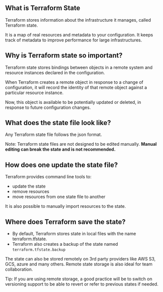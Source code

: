 ## What is Terraform State

Terraform stores information about the infrastructure it manages, called Terraform state.

It is a map of real resources and metadata to your configuration. It keeps track of metadata to improve performance for large infrastructures.

## Why is Terraform state so important?

Terraform state stores bindings between objects in a remote system and resource instances declared in the configuration.

When Terraform creates a remote object in response to a change of configuration, it will record the identity of that remote object against a particular resource instance.

Now, this object is available to be potentially updated or deleted, in response to future configuration changes.

## What does the state file look like?

Any Terraform state file follows the json format.

Note: Terraform state files are not designed to be edited manually. **Manual editing can break the state and is not recommended.**

## How does one update the state file?

Terraform provides command line tools to:
- update the state
- remove resources
- move resources from one state file to another

It is also possible to manually import resources to the state.

## Where does Terraform save the state?

- By default, Terraform stores state in local files with the name terraform.tfstate.
- Terraform also creates a backup of the state named `terraform.tfstate.backup`

The state can also be stored remotely on 3rd party providers like AWS S3, GCS, azure and many others. Remote state storage is also ideal for team collaboration.

Tip: If you are using remote storage, a good practice will be to switch on versioning support to be able to revert or refer to previous states if needed.